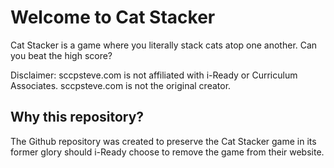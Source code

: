 # Welcome to Cat Stacker
Cat Stacker is a game where you literally stack cats atop one another.
Can you beat the high score?

Disclaimer: sccpsteve.com is not affiliated with i-Ready or Curriculum Associates. sccpsteve.com is not the original creator.

## Why this repository?
The Github repository was created to preserve the Cat Stacker game in its former glory should i-Ready choose to remove the game from their website.
